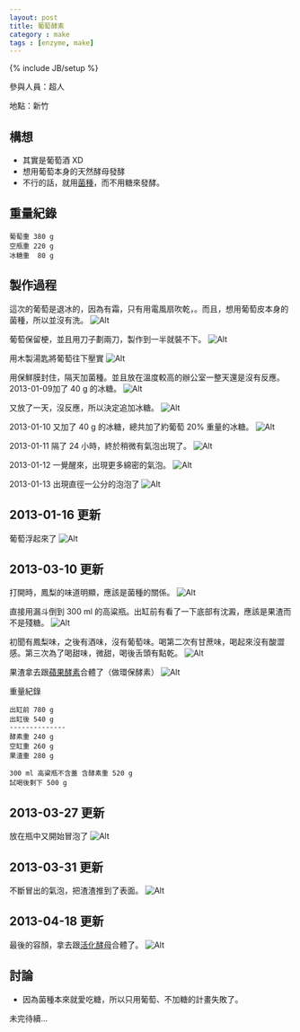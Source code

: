 ```yaml
---
layout: post
title: 葡萄酵素
category : make
tags : [enzyme, make]
---
```

{% include JB/setup %}

參與人員：超人

地點：新竹

## 構想

* 其實是葡萄酒 XD
* 想用葡萄本身的天然酵母發酵
* 不行的話，就用[菌種](/make/2012/12/29/clone)，而不用糖來發酵。

## 重量紀錄

    葡萄重 380 g
    空瓶重 220 g
    冰糖重  80 g

## 製作過程

這次的葡萄是退冰的，因為有霜，只有用電風扇吹乾，。而且，想用葡萄皮本身的菌種，所以並沒有洗。
![Alt](/img/make/2013-01-08/IMG_20130108_232535.jpg)

葡萄保留梗，並且用刀子劃兩刀，製作到一半就裝不下。
![Alt](/img/make/2013-01-08/IMG_20130108_233627.jpg)

用木製湯匙將葡萄往下壓實
![Alt](/img/make/2013-01-08/IMG_20130108_234544.jpg)

用保鮮膜封住，隔天加菌種。並且放在溫度較高的辦公室一整天還是沒有反應。2013-01-09加了 40 g 的冰糖。
![Alt](/img/make/2013-01-08/IMG_20130108_234745.jpg)

又放了一天，沒反應，所以決定追加冰糖。
![Alt](/img/make/2013-01-08/IMG_20130110_231801.jpg)

2013-01-10 又加了 40 g 的冰糖，總共加了約葡萄 20% 重量的冰糖。
![Alt](/img/make/2013-01-08/IMG_20130110_232335.jpg)

2013-01-11 隔了 24 小時，終於稍微有氣泡出現了。
![Alt](/img/make/2013-01-08/IMG_20130112_000809.jpg)

2013-01-12 一覺醒來，出現更多綿密的氣泡。
![Alt](/img/make/2013-01-08/IMG_20130112_110214.jpg)

2013-01-13 出現直徑一公分的泡泡了
![Alt](/img/make/2013-01-08/IMG_20130113_112738.jpg)

## 2013-01-16 更新

葡萄浮起來了
![Alt](/img/make/2013-01-08/IMG_20130116_123201.jpg)

## 2013-03-10 更新

打開時，鳳梨的味道明顯，應該是菌種的關係。
![Alt](/img/make/2013-01-08/IMG_20130310_142526.jpg)

直接用漏斗倒到 300 ml 的高粱瓶。出缸前有看了一下底部有沈澱，應該是果渣而不是殘糖。
![Alt](/img/make/2013-01-08/IMG_20130310_143442.jpg)

初聞有鳳梨味，之後有酒味，沒有葡萄味。喝第二次有甘蔗味，喝起來沒有酸澀感。第三次為了喝甜味，微甜，喝後舌頭有點乾。
![Alt](/img/make/2013-01-08/IMG_20130310_143622.jpg)

果渣拿去跟[蘋果酵素](/make/2012/12/23/apple)合體了（做環保酵素）
![Alt](/img/make/2013-01-08/IMG_20130310_144828.jpg)

重量紀錄

    出缸前 780 g 
	出缸後 540 g 
	--------------
	酵素重 240 g
	空缸重 260 g
	果渣重 280 g
	
    300 ml 高粱瓶不含蓋 含酵素重 520 g
    試喝後剩下 500 g

## 2013-03-27 更新

放在瓶中又開始冒泡了
![Alt](/img/make/2013-01-08/IMG_20130327_225422.jpg)

## 2013-03-31 更新

不斷冒出的氣泡，把渣渣推到了表面。
![Alt](/img/make/2013-01-08/IMG_20130331_134329.jpg)

## 2013-04-18 更新

最後的容顏，拿去跟[活化酵母](/make/2013/04/15/activation)合體了。
![Alt](/img/make/2013-01-08/IMG_20130418_130929.jpg)

## 討論

* 因為菌種本來就愛吃糖，所以只用葡萄、不加糖的計畫失敗了。

未完待續...

